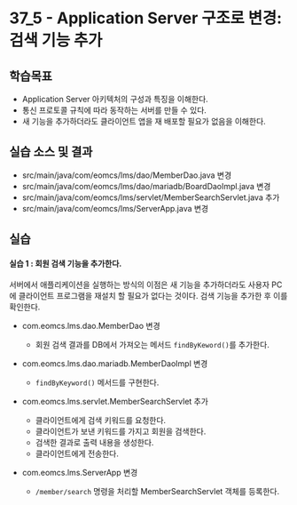 # 37_5 - Application Server 구조로 변경: 검색 기능 추가

## 학습목표

- Application Server 아키텍처의 구성과 특징을 이해한다.
- 통신 프로토콜 규칙에 따라 동작하는 서버를 만들 수 있다.
- 새 기능을 추가하더라도 클라이언트 앱을 재 배포할 필요가 없음을 이해한다.

## 실습 소스 및 결과

- src/main/java/com/eomcs/lms/dao/MemberDao.java 변경
- src/main/java/com/eomcs/lms/dao/mariadb/BoardDaoImpl.java 변경
- src/main/java/com/eomcs/lms/servlet/MemberSearchServlet.java 추가
- src/main/java/com/eomcs/lms/ServerApp.java 변경

## 실습  

#### 실습 1 : 회원 검색 기능을 추가한다.

서버에서 애플리케이션을 실행하는 방식의 이점은 새 기능을 추가하더라도 사용자 PC에 클라이언트 프로그램을 재설치 할 필요가 없다는 것이다. 검색 기능을 추가한 후 이를 확인한다.

- com.eomcs.lms.dao.MemberDao 변경
  - 회원 검색 결과를 DB에서 가져오는 메서드 `findByKeword()`를 추가한다.

- com.eomcs.lms.dao.mariadb.MemberDaoImpl 변경
  - `findByKeyword()` 메서드를 구현한다.

- com.eomcs.lms.servlet.MemberSearchServlet 추가
  - 클라이언트에게 검색 키워드를 요청한다.
  - 클라이언트가 보낸 키워드를 가지고 회원을 검색한다.
  - 검색한 결과로 출력 내용을 생성한다.
  - 클라이언트에게 전송한다.

- com.eomcs.lms.ServerApp 변경
  - `/member/search` 명령을 처리할 MemberSearchServlet 객체를 등록한다.